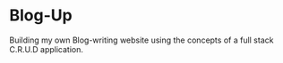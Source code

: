 # Blog-Up

Building my own Blog-writing website using the concepts of a full stack C.R.U.D application.
 
